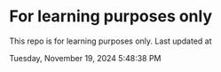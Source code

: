 # For learning purposes only
This repo is for learning purposes only.
Last updated at

Tuesday, November 19, 2024 5:48:38 PM

